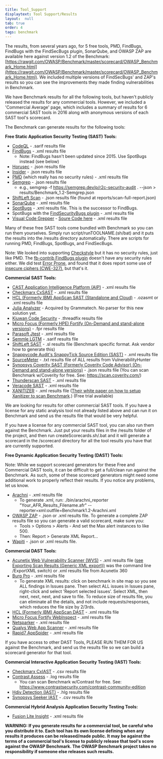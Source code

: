 ```yaml
---
title: Tool_Support
displaytext: Tool Support/Results
layout:  null
tab: true
order: 4
tags: benchmark
---
```


The results, from several years ago, for 5 free tools, PMD, FindBugs, FindBugs with the FindSecBugs plugin, SonarQube, and OWASP ZAP are available here against version 1.2 of the Benchmark: [https://rawgit.com/OWASP/Benchmark/master/scorecard/OWASP_Benchmark_Home.html](https://rawgit.com/OWASP/Benchmark/master/scorecard/OWASP_Benchmark_Home.html). We included multiple versions of FindSecBugs' and ZAP's results so you can see the improvements they made finding vulnerabilities in Benchmark.

We have Benchmark results for all the following tools, but haven't publicly released the results for any commercial tools. However, we included a 'Commercial Average' page, which includes a summary of results for 6 commercial SAST tools in 2016 along with anonymous versions of each SAST tool's scorecard.

The Benchmark can generate results for the following tools:

**Free Static Application Security Testing (SAST) Tools:**

* [CodeQL](https://codeql.github.com/) - .sarif results file
* [FindBugs](http://findbugs.sourceforge.net/) - .xml results file
	* Note: FindBugs hasn't been updated since 2015. Use SpotBugs instead (see below)
* [Horusec](https://github.com/ZupIT/horusec) - .json results file
* [Insider](https://github.com/insidersec/insider) - .json results file
* [PMD](https://pmd.github.io/) (which really has no security rules) - .xml results file
* [Semgrep](https://semgrep.dev/) - .json results file
	* e.g., semgrep -f https://semgrep.dev/p/r2c-security-audit . --json > results/Benchmark_1.2-Semgrep.json
* [ShiftLeft Scan](https://github.com/ShiftLeftSecurity/sast-scan) - .json results file (found at reports/scan-full-report.json)
* [SonarQube](https://www.sonarqube.org/downloads/) - .xml results file
* [SpotBugs](https://spotbugs.github.io/) - .xml results file. This is the successor to FindBugs.
* SpotBugs with the [FindSecurityBugs plugin](https://find-sec-bugs.github.io/) - .xml results file
* [Visual Code Grepper](https://sourceforge.net/projects/visualcodegrepp/) - [Soure Code here](https://github.com/nccgroup/VCG) - .xml results file

Many of these free SAST tools come bundled with Benchmark so you can run them yourselves. Simply run script/runTOOLNAME.(sh/bat) and it puts the results into the /results directory automatically. There are scripts for running PMD, FindBugs, SpotBugs, and FindSecBugs.

Note: We looked into supporting [Checkstyle](https://checkstyle.sourceforge.io/) but it has no security rules, just like PMD. The [fb-contrib FindBugs plugin](http://fb-contrib.sourceforge.net/) doesn't have any security rules either. We did test [Error Prone](https://errorprone.info/), and found that it does report some use of [insecure ciphers (CWE-327)](https://errorprone.info/bugpattern/InsecureCryptoUsage), but that's it.

**Commercial SAST Tools:**

* [CAST Application Intelligence Platform (AIP)](https://www.castsoftware.com/products/application-intelligence-platform) - .xml results file
* [Checkmarx CxSAST](https://www.checkmarx.com/products/static-application-security-testing) - .xml results file
* [HCL (Formerly IBM) AppScan SAST (Standalone and Cloud)](https://www.hcltechsw.com/wps/portal/products/appscan/home) - .ozasmt or .xml results file
* [Julia Analyzer](https://juliasoft.com) - Acquired by Grammatech. No parser for this new solution yet.
* [Kiuwan Code Security](https://www.kiuwan.com/code-security-sast/) - .threadfix results file
* [Micro Focus (Formerly HPE) Fortify (On-Demand and stand-alone versions)](https://software.microfocus.com/en-us/products/static-code-analysis-sast/overview) - .fpr results file
* [Parasoft Jtest](https://www.parasoft.com/products/jtest/) - .xml results file
* [Semmle LGTM](https://semmle.com/lgtm) - .sarif results file
* [ShiftLeft SAST](https://www.shiftleft.io/product/) - .sl results file (Benchmark specific format. Ask vendor how to generate this)
* [Snappycode Audit's SnappyTick Source Edition (SAST)](https://snappycodeaudit.com/category/static-code-analysis) - .xml results file
* [SourceMeter](https://www.sourcemeter.com) - .txt results file of ALL results from VulnerabilityHunter
* [Synopsys Coverity SAST (Formerly Coverity Code Advisor) (On-Demand and stand-alone versions)](https://www.synopsys.com/software-integrity/security-testing/static-analysis-sast.html) - .json results file (You can scan Benchmark w/Coverity for free. See: https://scan.coverity.com/)
* [Thunderscan SAST](https://www.defensecode.com/thunderscan.php) - .xml results file
* [Veracode SAST](https://www.veracode.com/products/binary-static-analysis-sast) - .xml results file
* [XANITIZER](https://www.xanitizer.com/xanitizer/) - .xml results file ([Their white paper on how to setup Xanitizer to scan Benchmark](https://www.xanitizer.com/wp-content/uploads/howtosetupxanitizerforowaspbenchmarkproject.pdf).) (Free trial available)

We are looking for results for other commercial SAST tools. If you have a license for any static analysis tool not already listed above and can run it on Benchmark and send us the results file that would be very helpful.

If you have a license for any commercial SAST tool, you can also run them against the Benchmark. Just put your results files in the /results folder of the project, and then run createScorecards.sh/.bat and it will generate a scorecard in the /scorecard directory for all the tool results you have that are currently supported.

**Free Dynamic Application Security Testing (DAST) Tools:**

Note: While we support scorecard generators for these Free and Commercial DAST tools, it can be difficult to get a full/clean run against the Benchmark. As such, some of these scorecard generators might need some additional work to properly reflect their results. If you notice any problems, let us know.

* [Arachni](https://www.arachni-scanner.com/) - .xml results file
	* To generate .xml, run: ./bin/arachni_reporter "Your_AFR_Results_Filename.afr" --reporter=xml:outfile=Benchmark1.2-Arachni.xml
* [OWASP ZAP](/www-project-zap/) - .json or .xml results file. To generate a complete ZAP results file so you can generate a valid scorecard, make sure you:
	* Tools > Options > Alerts - And set the Max alert instances to like 500.
	* Then: Report > Generate XML Report...
* [Wapiti](https://wapiti.sourceforge.io/) - .json or .xml results file.

**Commercial DAST Tools:**

* [Acunetix Web Vulnerability Scanner (WVS)](https://www.acunetix.com/vulnerability-scanner/) - .xml results file ([see Exporting Scan Results (Generic XML export))](https://www.acunetix.com/resources/wvs11manual.pdf) was the command line /ExportXML switch) or .xml results file from Acunetix 360
* [Burp Pro](https://portswigger.net/burp) - .xml results file
	* To generate XML results: click on benchmark in site map so you see ALL findings in Issues pane. Then select ALL issues in Issues pane, right-click and select 'Report selected issues'. Select XML, then next, next, next, and save to file. To reduce size of results file, you can eliminate all the details, and not include requests/responses, which reduces the file size by 2/3rds.
* [HCL (Formerly IBM) AppScan DAST](https://www.hcltechsw.com/wps/portal/products/appscan/home) - .xml results file
* [Micro Focus Fortify WebInspect](https://www.microfocus.com/en-us/products/webinspect-dynamic-analysis-dast/overview) - .xml results file
* [Netsparker](https://www.netsparker.com/web-vulnerability-scanner/) - .xml results file
* [Qualys Web App Scanner](https://www.qualys.com/apps/web-app-scanning/) - .xml results file
* [Rapid7 AppSpider](https://www.rapid7.com/products/appspider/) - .xml results file

If you have access to other DAST Tools, PLEASE RUN THEM FOR US against the Benchmark, and send us the results file so we can build a scorecard generator for that tool.

**Commercial Interactive Application Security Testing (IAST) Tools:**

* [Checkmarx CxIAST](https://www.checkmarx.com/products/interactive-application-security-testing) - .csv results file
* [Contrast Assess](https://www.contrastsecurity.com/interactive-application-security-testing-iast) - .log results file
	* You can scan Benchmark w/Contrast for free. See: https://www.contrastsecurity.com/contrast-community-edition
* [Hdiv Detection (IAST)](https://hdivsecurity.com/interactive-application-security-testing-iast) - .hlg results file
* [Synopsys Seeker IAST](https://www.synopsys.com/software-integrity/security-testing/interactive-application-security-testing.html) - .csv results file

**Commercial Hybrid Analysis Application Security Testing Tools:**

* [Fusion Lite Insight](https://www.iappsecure.com/products.html) - .xml results file

**WARNING: If you generate results for a commercial tool, be careful who you distribute it to. Each tool has its own license defining when any results it produces can be released/made public. It may be against the terms of a commercial tool's license to publicly release that tool's score against the OWASP Benchmark. The OWASP Benchmark project takes no responsibility if someone else releases such results.**
